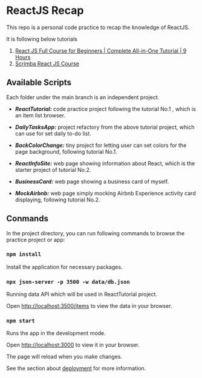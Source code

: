 # ReactJS Recap

This repo is a personal code practice to recap the knowledge of ReactJS.

It is following below tutorials 
1. [React JS Full Course for Beginners | Complete All-in-One Tutorial | 9 Hours](https://www.youtube.com/watch?v=RVFAyFWO4go)
2. [Scrimba React JS Course](https://www.youtube.com/watch?v=RVFAyFWO4go)


## Available Scripts

Each folder under the main branch is an independent project.

* ***ReactTutorial:*** code practice project following the tutorial No.1 , which is an item list browser.

* ***DailyTasksApp:*** project refactory from the above tutorial project, which can use for set daily to-do list.

* ***BackColorChange:*** tiny project for letting user can set colors for the page background, following tutorial No.1.

* ***ReactInfoSite:*** web page showing information about React, which is the starter project of tutorial No.2.

* ***BusinessCard:*** web page showing a business card of myself.

* ***MockAirbnb:*** web page simply mocking Airbnb Experience activity card displaying, following tutorial No.2.


## Conmands

In the project directory, you can run following commands to browse the practice project or app:

### `npm install`

Install the application for necessary packages.  

### `npx json-server -p 3500 -w data/db.json`

Running data API which will be used in ReactTutorial project.

Open [http://localhost:3500/items](http://localhost:3500/items) to view the data in your browser.  

### `npm start`

Runs the app in the development mode.

Open [http://localhost:3000](http://localhost:3000) to view it in your browser.

The page will reload when you make changes.

See the section about [deployment](https://facebook.github.io/create-react-app/docs/deployment) for more information.  
  
